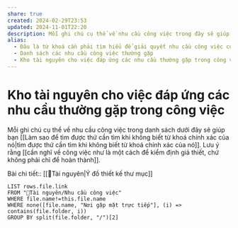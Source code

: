 ```yaml
---
share: true
created: 2024-02-29T23:53
updated: 2024-11-01T22:20
description: Mỗi ghi chú cụ thể về nhu cầu công việc trong đây sẽ giúp bạn tìm được thứ cần tìm khi không biết từ khoá chính xác của nó
alias:
  - Đâu là từ khoá cần phải tìm hiểu để giải quyết nhu cầu công việc của mình?
  - Danh sách các nhu cầu công việc thường gặp
  - Kho tài nguyên cho việc đáp ứng các nhu cầu thường gặp trong công việc
---
```

# Kho tài nguyên cho việc đáp ứng các nhu cầu thường gặp trong công việc
Mỗi ghi chú cụ thể về nhu cầu công việc trong danh sách dưới đây sẽ giúp bạn [[Làm sao để tìm được thứ cần tìm khi không biết từ khoá chính xác của nó|tìm được thứ cần tìm khi không biết từ khoá chính xác của nó]]. Lưu ý rằng [[cần nghĩ về công việc như là một cách để kiểm định giả thiết, chứ không phải chỉ để hoàn thành]].

Bài chi tiết:: [[📜Tài nguyên|Ý đồ thiết kế thư mục]]

```dataview
LIST rows.file.link
FROM "📜Tài nguyên/Nhu cầu công việc" 
WHERE file.name!=this.file.name
WHERE none([file.name, "Nơi gặp mặt trực tiếp"], (i) => contains(file.folder, i))
GROUP BY split(file.folder, "/")[2]
```